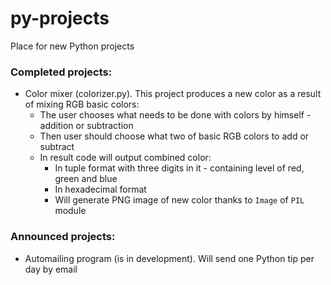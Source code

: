# py-projects
Place for new Python projects

### Completed projects:
* Color mixer (colorizer.py). This project produces a new color as a result of mixing RGB basic colors: 
    * The user chooses what needs to be done with colors by himself - addition or subtraction 
    * Then user should choose what two of basic RGB colors to add or subtract
    * In result code will output combined color: 
        * In tuple format with three digits in it - containing level of red, green and blue 
        * In hexadecimal format
        * Will generate PNG image of new color thanks to `Image` of `PIL` module 

### Announced projects:
* Automailing program (is in development). Will send one Python tip per day by email